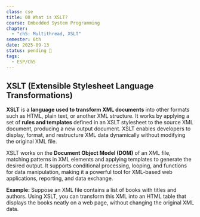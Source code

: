 ```yaml
---
class: cse
title: 08 What is XSLT?
course: Embedded System Programming
chapter:
  - "ch5: Multithread, XSLT"
semester: 6th
date: 2025-09-13
status: pending 🛑
tags:
  - ESP/Ch5
---
```

## XSLT (Extensible Stylesheet Language Transformations)

**XSLT** is a **language used to transform XML documents** into other formats such as HTML, plain text, or another XML structure. It works by applying a set of **rules and templates** defined in an XSLT stylesheet to the source XML document, producing a new output document. XSLT enables developers to display, format, and restructure XML data dynamically without modifying the original XML file.

XSLT works on the **Document Object Model (DOM)** of an XML file, matching patterns in XML elements and applying templates to generate the desired output. It supports conditional processing, looping, and functions for data manipulation, making it a powerful tool for XML-based web applications, reporting, and data exchange.

**Example:** Suppose an XML file contains a list of books with titles and authors. Using XSLT, you can transform this XML into an HTML table that displays the books neatly on a web page, without changing the original XML data.